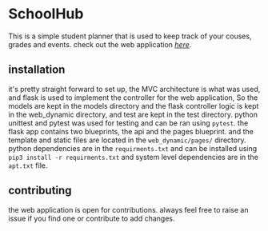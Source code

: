 # SchoolHub

This is a simple student planner that is used to keep track of your couses, grades and events.
check out the web application *[here](http://web-02.reinhardservices.tech/)*.

## installation

it's pretty straight forward to set up, the MVC architecture is what was used,
and flask is used to implement the controller for the web application,
So the models are kept in the models directory and the flask controller logic is kept
in the web_dynamic directory, and test are kept in the test directory.
python unittest and pytest was used for testing and can be ran using ```pytest```.
the flask app contains two blueprints, the api and the pages blueprint.
and the template and static files are located in the ```web_dynamic/pages/``` directory.
python dependencies are in the ```requirments.txt``` and can be installed using
```pip3 install -r requirments.txt``` and system level dependencies are in the ```apt.txt```
file.

## contributing

the web application is open for contributions.
always feel free to raise an issue if you find one or contribute to add changes.
